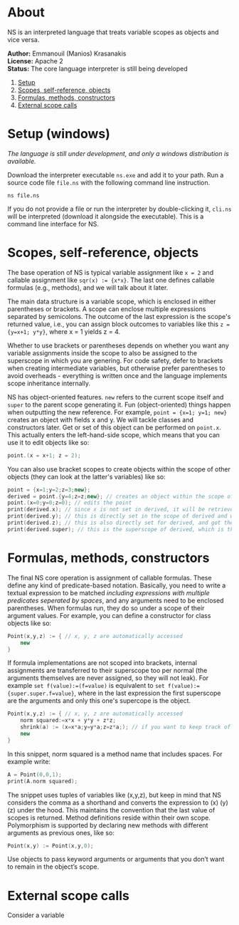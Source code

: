 # About
NS is an interpreted language that treats variable scopes as objects and vice versa.

**Author:** Emmanouil (Manios) Krasanakis<br>
**License:** Apache 2<br>
**Status:** The core language interpreter is still being developed


1. [Setup](#setup-windows)
2. [Scopes, self-reference, objects](#scopes-self-reference-objects)
3. [Formulas, methods, constructors](#formulas-methods-constructors)
4. [External scope calls](#external-scope-calls)

# Setup (windows)
*The language is still under development, and only a windows distribution is available.*

Download the interpreter executable `ns.exe` and add it to your path. 
Run a source code file `file.ns` with the following command line instruction.


```
ns file.ns
```

If you do not provide a file or run the interpreter by double-clicking it, 
`cli.ns` will be interpreted (download it alongside the executable). 
This is a command line interface for NS.


# Scopes, self-reference, objects
The base operation of NS is typical variable assignment like `x = 2` and callable assignment like `sqr(x) := {x*x}`. The last one defines callable formulas (e.g., methods), and we will talk about it later.

The main data structure is a variable scope, which is enclosed in either parentheses or brackets. A scope can enclose multiple expressions separated by semicolons. The outcome of the last expression is the scope's returned value, i.e., you can assign block outcomes to variables like this `z = {y=x+1; y*y}`, where x = 1 yields z = 4.

Whether to use brackets or parentheses depends on whether you want any variable assignments inside the scope to also be assigned to the superscope in which you are genering. For code safety, defer to brackets when creating intermediate variables, but otherwise prefer parentheses to avoid overheads - everything is written once and the language implements scope inheritance internally.

NS has object-oriented features. `new` refers to the current scope itself and `super` to the parent scope generating it. Fun (object-oriented) things happen when outputting the new reference. For example, `point = {x=1; y=1; new}` creates an object with fields x and y. We will tackle classes and constructors later. Get or set of this object can be performed on `point.x`. This actually enters the left-hand-side scope, which means that you can use it to edit objects like so:

```cpp
point.(x = x+1; z = 2);
```

You can also use bracket scopes to create objects within the scope of other objects 
(they can look at the latter's variables) like so:

```cpp
point = {x=1;y=2;z=3;new};
derived = point.{y=4;z=z;new}; // creates an object within the scope of A
point.(x=0;y=0;z=0); // edits the point
print(derived.x); // since x is not set in derived, it will be retrieved from its superscope and will be 0
print(derived.y); // this is directly set in the scope of derived and will be 4
print(derived.z); // this is also directly set for derived, and got the value point.z had at the time, that is, 3
print(derived.super); // this is the superscope of derived, which is the object point
```

# Formulas, methods, constructors
The final NS core operation is assignment of callable formulas. These define any kind of predicate-based notation.
Basically, you need to write a textual expression to be matched *including expressions with multiple predicates seperated by spaces*, and any arguments need to be enclosed parentheses. When formulas run, they do so under a scope of their argument
values. For example, you can define a constructor for class objects like so: 

```cpp
Point(x,y,z) := { // x, y, z are automatically accessed
    new
}
```

If formula implementations are not scoped into brackets, internal assignments are transferred 
to their superscope too per normal (the arguments themselves are never assigned, so they will
not leak). For example `set f(value):=(f=value)` is equivalent to `set f(value):={super.super.f=value}`,
where in the last expression the first superscope are the arguments and only this one's supercope
is the object.


```cpp
Point(x,y,z) := { // x, y, z are automatically accessed
    norm squared:=x*x + y*y + z*z; 
    shrink(a) := (x=x*a;y=y*a;z=z*a;); // if you want to keep track of the last argument value within Point set a=a
    new
}
```

In this snippet, norm squared is a method name that includes spaces. For example write:

```cpp
A = Point(0,0,1);
print(A.norm squared);
```

The snippet uses tuples of variables like (x,y,z), but keep in mind that NS considers the comma as a shorthand and converts the expression to (x) (y) (z) under the hood. This maintains the convention that the last value of scopes is returned. Method definitions reside within their own scope.
Polymorphism is supported by declaring new methods with different arguments as previous ones, like so: 

```cpp
Point(x,y) := Point(x,y,0);
```

Use objects to pass keyword arguments or arguments that you don’t want to remain in the object’s scope.


# External scope calls
Consider a variable